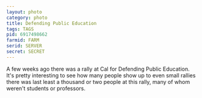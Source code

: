 ```yaml
---
layout: photo
category: photo
title: Defending Public Education
tags: TAGS
pid: 6917498662
farmid: FARM
serid: SERVER
secret: SECRET
---
```



A few weeks ago there was a rally at Cal for Defending Public Education. It's pretty interesting to see how many people show up to even small rallies there was last least a thousand or two people at this rally, many of whom weren't students or professors.